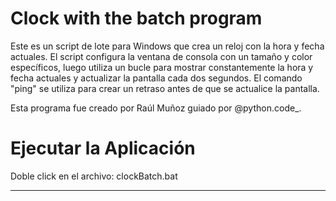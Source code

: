 # Clock with the batch program

Este es un script de lote para Windows que crea un reloj con la hora y fecha actuales. El script configura la ventana de consola con un tamaño y color específicos, luego utiliza un bucle para mostrar constantemente la hora y fecha actuales y actualizar la pantalla cada dos segundos. El comando "ping" se utiliza para crear un retraso antes de que se actualice la pantalla.

Esta programa fue creado por Raúl Muñoz guiado por @python.code_. 

# Ejecutar la Aplicación

Doble click en el archivo: clockBatch.bat
_________________________________________________________________________________________________